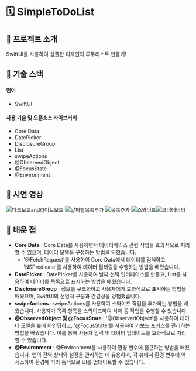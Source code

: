 # 🗓️ SimpleToDoList

## 👐 프로젝트 소개
<p align="justify">
  SwiftUI를 사용하여 심플한 디자인의 투두리스트 만들기!
</p>

## 🚀 기술 스택

#### 언어
* SwiftUI
#### 사용 기술 및 오픈소스 라이브러리
* Core Data
* DatePicker
* DisclosureGroup
* List
* swipeActions
* @ObservedObject
* @FocusState
* @Environment

## 🚀 시연 영상
![다크모드and라이트모드](https://github.com/Sang-Mini/SimpleTodo/assets/105893642/9a9bc0e6-cffe-46af-a4c0-fd98f1d1dc31) ![날짜별목록추가](https://github.com/Sang-Mini/SimpleTodo/assets/105893642/801e855d-b4e7-4b89-8ecf-83dc45c7d9fe) ![목록추가](https://github.com/Sang-Mini/SimpleTodo/assets/105893642/3bb9c378-6512-4d6d-9c3c-110a8699f38b)
![스와이프](https://github.com/Sang-Mini/SimpleTodo/assets/105893642/12a129b2-6b86-4af5-9021-c99acf8afa26)![코어데이터](https://github.com/Sang-Mini/SimpleTodo/assets/105893642/18690120-5569-44bd-a41b-d30d24056e3c)

## 🤩 배운 점
* **Core Data** : Core Data를 사용하면서 데이터베이스 관련 작업을 효과적으로 처리할 수 있으며, 데이터 모델을 구성하는 방법을 익혔습니다.
  * '@FetchRequest'를 사용하여 Core Data에서 데이터를 검색하고 'NSPredicate'를 사용하여 데이터 필터링을 수행하는 방법을 배웠습니다.
* **DatePicker** : DatePicker를 사용하여 날짜 선택 인터페이스를 만들고, List를 사용하여 데이터를 목록으로 표시하는 방법을 배웠습니다.
* **DisclosureGroup** : 정보를 구조화하고 사용자에게 효과적으로 표시하는 방법을 배웠으며, SwiftUI의 선언적 구문과 간결성을 겅험했습니다.
* **swipeActions** : swipeActions를 사용하여 스와이프 작업을 추가하는 방법을 배웠습니다. 사용자가 목록 항목을 스와이프하여 삭제 등 작업을 수행할 수 있습니다.
* **@ObservedObject 및 @FocusState** : '@ObservedObject'를 사용하여 데이터 모델을 뷰에 바인딩하고, '@FocusState'를 사용하여 키보드 포커스를 관리하는 방법을 배웠습니다. 이를 통해 사용자 입력 및 데이터 업데이트를 효과적으로 처리할 수 있습니다.
* **@Environment** : @Environment를 사용하여 환경 변수에 접근하는 방법을 배웠습니다. 앱의 전역 상태와 설정을 관리하는 데 유용하며, 각 뷰에서 환경 변수에 액세스하여 환경에 따라 동적으로 UI를 업데이트할 수 있습니다.
